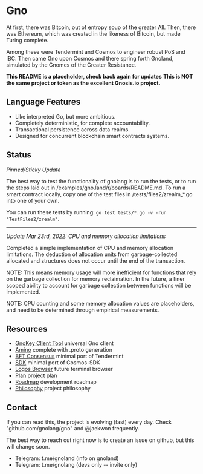 # Gno

At first, there was Bitcoin, out of entropy soup of the greater All.
Then, there was Ethereum, which was created in the likeness of Bitcoin,
but made Turing complete.

Among these were Tendermint and Cosmos to engineer robust PoS and IBC.
Then came Gno upon Cosmos and there spring forth Gnoland,
simulated by the Gnomes of the Greater Resistance.

<b>This README is a placeholder, check back again for updates</b>
<b>This is NOT the same project or token as the excellent Gnosis.io project.</b>

## Language Features

 * Like interpreted Go, but more ambitious.
 * Completely deterministic, for complete accountability.
 * Transactional persistence across data realms.
 * Designed for concurrent blockchain smart contracts systems.
 
## Status

_Pinned/Sticky Update_

The best way to test the functionality of gnolang is to run the tests,
or to run the steps laid out in /examples/gno.land/r/boards/README.md.
To run a smart contract locally, copy one of the test files in
/tests/files2/zrealm_\*.go into one of your own.

You can run these tests by running:
`go test tests/*.go -v -run "TestFiles2/zrealm"`.

----------------------------------------
_Update Mar 23rd, 2022: CPU and memory allocation limitations_

Completed a simple implementation of CPU and memory allocation limitations.
The deduction of allocation units from garbage-collected allocated
and structures does not occur until the end of the transaction.

NOTE: This means memory usage will more inefficient for functions that rely on
the garbage collection for memory reclaimation.  In the future, a finer scoped
ability to account for garbage collection between functions will be
implemented.

NOTE: CPU counting and some memory allocation values are placeholders, and need
to be determined through empirical measurements.

## Resources

 * [GnoKey Client Tool](/cmd/gnokey) universal Gno client
 * [Amino](/pkgs/amino) complete with .proto generation
 * [BFT Consensus](/pkgs/bft) minimal port of Tendermint
 * [SDK](/pkgs/sdk) minimal port of Cosmos-SDK
 * [Logos Browser](/logos) future terminal browser
 * [Plan](/PLAN.md) project plan
 * [Roadmap](/ROADMAP.md) development roadmap
 * [Philosophy](/PHILOSOPHY.md) project philosophy

## Contact

If you can read this, the project is evolving (fast) every day.  Check
"github.com/gnolang/gno" and @jaekwon frequently.

The best way to reach out right now is to create an issue on github, but this
will change soon.

 * Telegram: t.me/gnoland (info on gnoland)
 * Telegram: t.me/gnolang (devs only -- invite only)
